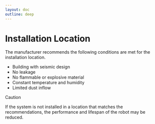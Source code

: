 ```yaml
---
layout: doc
outline: deep
---
```


# Installation Location

The manufacturer recommends the following conditions are met for the installation location.

- Building with seismic design
- No leakage
- No flammable or explosive material
- Constant temperature and humidity
- Limited dust inflow

<div class="warning custom-block">
  <p class="custom-block-title">Caution</p>
  <p>
    If the system is not installed in a location that matches the recommendations, the performance and lifespan of the robot may be reduced.
  </p>
</div>
